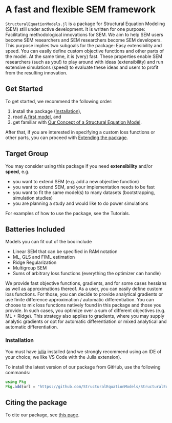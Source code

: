 # A fast and flexible SEM framework

`StructuralEquationModels.jl` is a package for Structural Equation Modeling (SEM) still under active development.
It is written for one purpose: Facilitating methodological innovations for SEM.
We aim to help SEM users become SEM researchers and SEM researchers become SEM developers.
This purpose implies two subgoals for the package: Easy extensibility and speed.
You can easily define custom objective functions and other parts of the model.
At the same time, it is (very) fast.
These properties enable SEM researchers (such as you!) to play around with ideas (extensibility) and run extensive simulations (speed) to evaluate these ideas and users to profit from the resulting innovation.

## Get Started

To get started, we recommend the following order:

1. install the package ([Installation](@ref)),
2. read [A first model](@ref), and
3. get familiar with [Our Concept of a Structural Equation Model](@ref).

After that, if you are interested in specifying a custom loss functions or other parts, you can proceed with [Extending the package](@ref).

## Target Group

You may consider using this package if you need **extensibility** and/or **speed**, e.g.
- you want to extend SEM (e.g. add a new objective function)
- you want to extend SEM, and your implementation needs to be fast
- you want to fit the same model(s) to many datasets (bootstrapping, simulation studies)
- you are planning a study and would like to do power simulations

For examples of how to use the package, see the Tutorials.

## Batteries Included

Models you can fit out of the box include
- Linear SEM that can be specified in RAM notation
- ML, GLS and FIML estimation
- Ridge Regularization
- Multigroup SEM
- Sums of arbitrary loss functions (everything the optimizer can handle)

We provide fast objective functions, gradients, and for some cases hessians as well as approximations thereof.
As a user, you can easily define custom loss functions.
For those, you can decide to provide analytical gradients or use finite difference approximation / automatic differentiation.
You can choose to mix loss functions natively found in this package and those you provide.
In such cases, you optimize over a sum of different objectives (e.g. ML + Ridge).
This strategy also applies to gradients, where you may supply analytic gradients or opt for automatic differentiation or mixed analytical and automatic differentiation.

### Installation
You must have [julia](https://julialang.org/downloads/) installed (and we strongly recommend using an IDE of your choice; we like VS Code with the Julia extension).

To install the latest version of our package from GitHub, use the following commands:

```julia
using Pkg
Pkg.add(url = "https://github.com/StructuralEquationModels/StructuralEquationModels.jl")
```

## Citing the package

To cite our package, see [this page](https://github.com/StructuralEquationModels/StructuralEquationModels.jl/blob/main/CITATION.cff).
